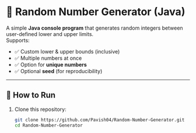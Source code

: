 # 🎲 Random Number Generator (Java)

A simple **Java console program** that generates random integers between user-defined lower and upper limits.  
Supports:
- ✅ Custom lower & upper bounds (inclusive)
- ✅ Multiple numbers at once
- ✅ Option for **unique numbers**
- ✅ Optional **seed** (for reproducibility)

---

## 🚀 How to Run

1. Clone this repository:
   ```bash
   git clone https://github.com/Pavish04/Random-Number-Generator.git
   cd Random-Number-Generator
